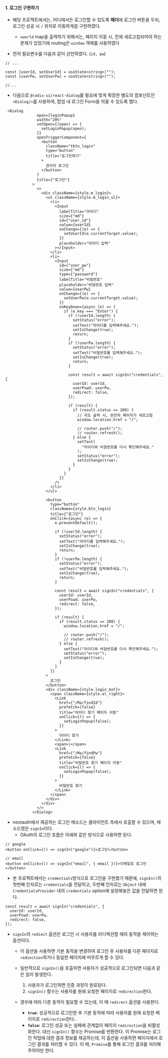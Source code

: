 
#### 1. 로그인 구현하기

- 해당 프로젝트에서는, 어디에서든 로그인할 수 있도록 **헤더**에 로그인 버튼을 두되, 로그인 성공 시 `/` 위치로 이동하게끔 구현하였다.
	- `vworld` map을 출력하기 위해서는, 페이지 이동 시, 전체 새로고침되어야 하는 문제가 있었기에 routing은 `window` 객체를 사용하였다

- 먼저 필요변수를 다음과 같이 선언하였다. (`id, pw`)
```tsx
// ...

const [userId, setUserId] = useState<string>("");
const [userPw, setUserPw] = useState<string>("");

//...
```

- 다음으로 `@radix-ui/react-dialog`를 필요에 맞게 확장한 별도의 컴포넌트인 `<Dialog/>`를 사용하여, 팝업 내 로그인 Form을 띄울 수 있도록 했다.
```tsx
 <Dialog
              open={loginPopup}
              width="20%"
              setOpen={(open) => {
                setLoginPopup(open);
              }}
              openTriggerComponent={
                <button
                  className="tbtn_login"
                  type="button"
                  title="로그인하기"
                >
                  관리자 로그인
                </button>
              }
              title={"로그인"}
            >
              <>
                <div className={style.m_login}>
                  <ul className={style.m_login_ul}>
                    <li>
                      <Input
                        labelTitle="아이디"
                        size={"md"}
                        id={"user_id"}
                        value={userId}
                        onChange={(e) => {
                          setUserId(e.currentTarget.value);
                        }}
                        placeholder="아이디 입력"
                      ></Input>
                    </li>
                    <li>
                      <Input
                        id={"user_pw"}
                        size={"md"}
                        type={"password"}
                        labelTitle="비밀번호"
                        placeholder="비밀번호 입력"
                        value={userPw}
                        onChange={(e) => {
                          setUserPw(e.currentTarget.value);
                        }}
                        onKeyDown={async (e) => {
                          if (e.key === "Enter") {
                            if (!userId.length) {
                              setStatus("error");
                              setText("아이디를 입력해주세요.");
                              setIsChange(true);
                              return;
                            }
                            if (!userPw.length) {
                              setStatus("error");
                              setText("비밀번호를 입력해주세요.");
                              setIsChange(true);
                              return;
                            }
  
                            const result = await signIn("credentials", {
                              userId: userId,
                              userPswd: userPw,
                              redirect: false,
                            });
  
                            if (result) {
                              if (result.status == 200) {
                                // 지도 출력 시, 완전히 페이지가 새로고침
                                window.location.href = "/";
  
                                // router.push("/");
                                // router.refresh();
                              } else {
                                setText(
                                  "아이디와 비밀번호를 다시 확인해주세요."
                                );
                                setStatus("error");
                                setIsChange(true);
                              }
                            }
                          }
                        }}
                      />
                    </li>
                  </ul>
  
                  <button
                    type="button"
                    className={style.btn_login}
                    title={"로그인"}
                    onClick={async (e) => {
                      e.preventDefault();
  
                      if (!userId.length) {
                        setStatus("error");
                        setText("아이디를 입력해주세요.");
                        setIsChange(true);
                        return;
                      }
                      if (!userPw.length) {
                        setStatus("error");
                        setText("비밀번호를 입력해주세요.");
                        setIsChange(true);
                        return;
                      }
  
                      const result = await signIn("credentials", {
                        userId: userId,
                        userPswd: userPw,
                        redirect: false,
                      });
  
                      if (result) {
                        if (result.status == 200) {
                          window.location.href = "/";
  
                          // router.push("/");
                          // router.refresh();
                        } else {
                          setText("아이디와 비밀번호를 다시 확인해주세요.");
                          setStatus("error");
                          setIsChange(true);
                        }
                      }
                    }}
                  >
                    로그인
                  </button>
                  <div className={style.login_bot}>
                    <span className={style.al_right}>
                      <Link
                        href={"/Ma/findId"}
                        prefetch={false}
                        title="아이디 찾기 페이지 이동"
                        onClick={() => {
                          setLoginPopup(false);
                        }}
                      >
                        아이디 찾기
                      </Link>
                      <span>|</span>
                      <Link
                        href={"/Ma/findPw"}
                        prefetch={false}
                        title="비밀번호 찾기 페이지 이동"
                        onClick={() => {
                          setLoginPopup(false);
                        }}
                      >
                        비밀번호 찾기
                      </Link>
                    </span>
                  </div>
                </div>
              </>
            </Dialog>
```

- nextauth에서 제공하는 로그인 메소드는 클라이언트 측에서 호출할 수 있으며, 메소드명은 `signIn`이다.
	- OAuth의 로그인 흐름은 아래와 같은 방식으로 사용하면 된다.
```tsx
// google
<button onClick={() => signIn("google")}>로그인</button>

// email
<button onClick={() => signIn("email", { email })}>이메일로 로그인</button>
```

- 본 프로젝트에서는 `credentials`방식으로 로그인을 구현했기 때문에, `signIn()`의 첫번째 인자로는 `credentials`을 전달하고, 두번째 인자로는 `Object` 내에 `CredentialsProvider` 내의 `credentials` option에 설정해놓은 값을 전달하면 된다.


```tsx
const result = await signIn("credentials", {
  userId: userId,
  userPswd: userPw,
  redirect: false,
});
```

- `signIn`의 `rediect` 옵션은 로그인 시 사용자를 리디렉션할 때의 동작을 제어하는 옵션이다.
	- 이 옵션을 사용하면 기본 동작을 변경하여 로그인 후 사용자를 다른 페이지로 `rediection`하거나 동일한 페이지에 머무르게 할 수 있다.
	
	- 일반적으로 `signIn()`을 호출하면 사용자가 성공적으로 로그인되면 다음과 같은 일이 발생한다.
		1. 사용자가 로그인하면 인증 과정이 완료된다.
		2. `signIn()` 함수는 사용자를 원래 요청한 페이지로 `redirection`한다.
	
	- 경우에 따라 다른 동작이 필요할 수 있는데, 이 때 `redirect` 옵션을 사용한다.
		- **`true`**: 성공적으로 로그인한 후 기본 동작에 따라 사용자를 원래 요청한 페이지로 `redirection`한다..
		- **`false`**: 로그인 성공 또는 실패에 관계없이 페이지 `redirection`을 비활성화한다. 대신 `signIn()` 함수는 Promise를 반환한다. 이 Promise는 로그인 작업에 대한 결과 정보를 제공하는데, 이 옵션을 사용하면 페이지에서 로그인 결과를 처리할 수 있다. 이 때, `Promise`를 통해 로그인 결과를 처리해주어야만 한다.